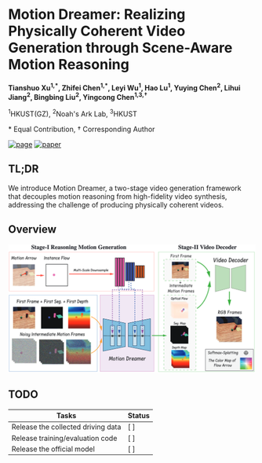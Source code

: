 # Motion Dreamer: Realizing Physically Coherent Video Generation through Scene-Aware Motion Reasoning

**Tianshuo Xu<sup>1,\*</sup>, Zhifei Chen<sup>1,\*</sup>, Leyi Wu<sup>1</sup>, Hao Lu<sup>1</sup>, Yuying Chen<sup>2</sup>, Lihui Jiang<sup>2</sup>, Bingbing Liu<sup>2</sup>, Yingcong Chen<sup>1,3,†</sup>**

<sup>1</sup>HKUST(GZ), <sup>2</sup>Noah's Ark Lab, <sup>3</sup>HKUST  

\* Equal Contribution, † Corresponding Author


[![page](https://img.shields.io/badge/page-visit-blue?style=for-the-badge)](https://yuevii.github.io/motion-dreamer/)
[![paper](https://img.shields.io/badge/paper-view-blue?style=for-the-badge)](https://arxiv.org/abs/2412.00547)


## TL;DR

We introduce Motion Dreamer, a two-stage video generation framework that decouples motion reasoning from high-fidelity video synthesis, addressing the challenge of producing physically coherent videos.

## Overview
![overview](resources/overview.png "Hover Title")


## TODO

| Tasks |     Status    |
|---------------------------------------|---------------|
| Release the collected driving data     | [ ] |
| Release training/evaluation code       | [ ] |
| Release the official model             | [ ] |

